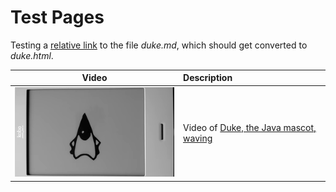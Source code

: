# Test Pages

Testing a [relative link](duke.md) to the file *duke.md*, which should get converted to *duke.html*.

| Video | Description |
|:-----:|:------------|
| [![Duke Waving](images/duke-2019-03-22-180.png)](duke.md) | Video of [Duke, the Java mascot, waving](duke.md "Duke Waving") |

